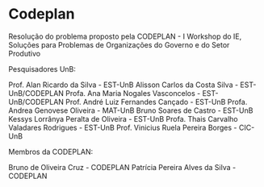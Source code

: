 # Codeplan
Resolução do problema proposto pela CODEPLAN - I Workshop do IE, Soluções para Problemas de Organizações do Governo e do Setor Produtivo

Pesquisadores UnB:

Prof. Alan Ricardo da Silva - EST-UnB
Alisson Carlos da Costa Silva - EST-UnB/CODEPLAN
Profa. Ana Maria Nogales Vasconcelos - EST-UnB/CODEPLAN
Prof. André Luiz Fernandes Cançado - EST-UnB
Profa. Andrea Genovese Oliveira - MAT-UnB
Bruno Soares de Castro - EST-UnB
Kessys Lorrânya Peralta de Oliveira - EST-UnB
Profa. Thais Carvalho Valadares Rodrigues - EST-UnB
Prof. Vinicius Ruela Pereira Borges - CIC-UnB

Membros da CODEPLAN:

Bruno de Oliveira Cruz - CODEPLAN
Patrícia Pereira Alves da Silva - CODEPLAN
